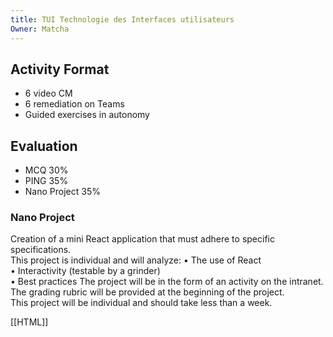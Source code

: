 ```yaml
---
title: TUI Technologie des Interfaces utilisateurs
Owner: Matcha
---
```

## Activity Format
- 6 video CM
- 6 remediation on Teams
- Guided exercises in autonomy
  
## Evaluation
- MCQ 30%
- PING 35%
- Nano Project 35%
  
### Nano Project
Creation of a mini React application that must adhere to specific specifications.  
This project is individual and will analyze:
• The use of React  
• Interactivity (testable by a grinder)  
• Best practices
The project will be in the form of an activity on the intranet.  
The grading rubric will be provided at the beginning of the project.  
This project will be individual and should take less than a week.
  
[[HTML]]

